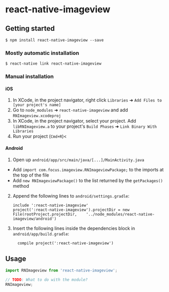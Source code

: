 
# react-native-imageview

## Getting started

`$ npm install react-native-imageview --save`

### Mostly automatic installation

`$ react-native link react-native-imageview`

### Manual installation


#### iOS

1. In XCode, in the project navigator, right click `Libraries` ➜ `Add Files to [your project's name]`
2. Go to `node_modules` ➜ `react-native-imageview` and add `RNImageview.xcodeproj`
3. In XCode, in the project navigator, select your project. Add `libRNImageview.a` to your project's `Build Phases` ➜ `Link Binary With Libraries`
4. Run your project (`Cmd+R`)<

#### Android

1. Open up `android/app/src/main/java/[...]/MainActivity.java`
  - Add `import com.focus.imageview.RNImageviewPackage;` to the imports at the top of the file
  - Add `new RNImageviewPackage()` to the list returned by the `getPackages()` method
2. Append the following lines to `android/settings.gradle`:
  	```
  	include ':react-native-imageview'
  	project(':react-native-imageview').projectDir = new File(rootProject.projectDir, 	'../node_modules/react-native-imageview/android')
  	```
3. Insert the following lines inside the dependencies block in `android/app/build.gradle`:
  	```
      compile project(':react-native-imageview')
  	```


## Usage
```javascript
import RNImageview from 'react-native-imageview';

// TODO: What to do with the module?
RNImageview;
```
  